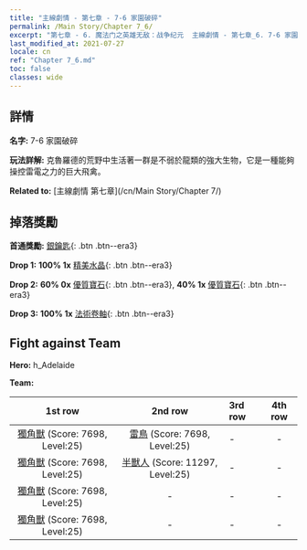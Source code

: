 ```yaml
---
title: "主線劇情 - 第七章 - 7-6 家園破碎"
permalink: /Main Story/Chapter 7_6/
excerpt: "第七章 - 6. 魔法门之英雄无敌：战争纪元  主線劇情 - 第七章_6. 7-6 家園破碎"
last_modified_at: 2021-07-27
locale: cn
ref: "Chapter 7_6.md"
toc: false
classes: wide
---
```


## 詳情

 **名字:** 7-6 家園破碎

 **玩法詳解:** 克魯羅德的荒野中生活著一群是不弱於龍類的強大生物，它是一種能夠操控雷電之力的巨大飛禽。

 **Related to:** [主線劇情 第七章](/cn/Main Story/Chapter 7/)

## 掉落獎勵

 **首通獎勵:** [銀鑰匙](/cn/Items/con_693/){: .btn .btn--era3}

 **Drop 1:** **100% 1x** [精美水晶](/cn/Items/mat_24/){: .btn .btn--era3}

 **Drop 2:** **60% 0x** [優質寶石](/cn/Items/mat_16/){: .btn .btn--era3}, **40% 1x** [優質寶石](/cn/Items/mat_16/){: .btn .btn--era3}

 **Drop 3:** **100% 1x** [法術卷軸](/cn/Items/con_694/){: .btn .btn--era3}


## Fight against Team
 **Hero:** h_Adelaide

 **Team:**


  | 1st row | 2nd row | 3rd row | 4th row |
  |:----:|:----:|:----|:----:|
  | [獨角獸](/cn/units/Unicorn/) (Score: 7698, Level:25)  | [雷鳥](/cn/units/Roc/) (Score: 7698, Level:25)  | - | - |
  | [獨角獸](/cn/units/Unicorn/) (Score: 7698, Level:25)  | [半獸人](/cn/units/Orc/) (Score: 11297, Level:25)  | - | - |
  | [獨角獸](/cn/units/Unicorn/) (Score: 7698, Level:25)  | - | - | - |
  | [獨角獸](/cn/units/Unicorn/) (Score: 7698, Level:25)  | - | - | - |


